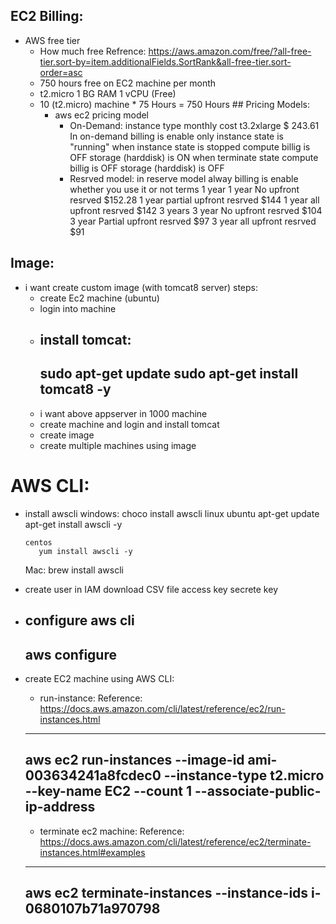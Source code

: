 ## EC2 Billing:
   * AWS free tier
      * How much free
         Refrence: https://aws.amazon.com/free/?all-free-tier.sort-by=item.additionalFields.SortRank&all-free-tier.sort-order=asc
      * 750 hours free on EC2 machine per month
      * t2.micro 1 BG RAM 1 vCPU (Free)
      * 10 (t2.micro) machine * 75 Hours = 750 Hours
    ## Pricing Models:
        * aws ec2 pricing model
           * On-Demand:
               instance type   monthly cost
                 t3.2xlarge     $ 243.61 
                In on-demand billing is enable only instance state is "running"
                when instance state is stopped 
                     compute billig is OFF
                     storage (harddisk) is ON
                when terminate state
                      compute billig is OFF
                       storage (harddisk) is OFF
           * Resrved model:
              in reserve model alway billing is enable
              whether you use it or not
               terms
                1 year
                   1 year No upfront resrved $152.28
                   1 year partial upfront resrved $144
                   1 year all upfront resrved $142
                3 years 
                   3 year No upfront resrved $104
                    3 year Partial upfront resrved $97
                     3 year all upfront resrved $91 

## Image:
   * i want create custom image (with tomcat8 server)
     steps:
        * create Ec2 machine (ubuntu)
        * login into machine
        * install tomcat:
           ---
           sudo apt-get update
           sudo apt-get install tomcat8 -y
           ---
        * i want above appserver in 1000 machine
        * create machine and login and install tomcat 
        * create image
        * create multiple machines using image

# AWS CLI:
   * install awscli
       windows:
         choco install awscli
       linux 
         ubuntu
          apt-get update
          apt-get install awscli -y

         centos
            yum install awscli -y

        Mac:
          brew install awscli
   * create user in IAM 
       download CSV file
          access key 
          secrete key
   * configure aws cli
      ---
      aws configure
      ---

 * create EC2 machine using AWS CLI:
      * run-instance:
        Reference: https://docs.aws.amazon.com/cli/latest/reference/ec2/run-instances.html

     ----
     aws ec2 run-instances --image-id ami-003634241a8fcdec0 --instance-type t2.micro --key-name EC2 --count 1  --associate-public-ip-address  
     ---  
     * terminate ec2 machine:
      Reference: https://docs.aws.amazon.com/cli/latest/reference/ec2/terminate-instances.html#examples

      ---
      aws ec2 terminate-instances --instance-ids i-0680107b71a970798
      ---
        

             
              

          